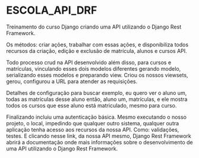 # ESCOLA_API_DRF

Treinamento do curso Django criando uma API utilizando o Django Rest Framework.

Os métodos: criar ações, trabalhar com essas ações, e disponibiliza todos recursos da criação, edição e exclusão de matrícula, alunos e cursos API.

Todo processo crud na API desenvolvido além disso, para cursos e matrículas, vinculando esses dois modelos diferentes gerando modelo, serializando esses modelos e preparando view.
Criou os nossos viewsets, gerou, configurou a URL para atender as requisições.

Detalhes de configuração para buscar exemplo, eu quero ver o aluno um, todas as matrículas desse aluno então, aluno um, matrículas, e ele mostra todos os cursos que esse aluno está matriculado, mesmo para curso.

Finalizando  incluiu uma autenticação básica. Mesmo executando o nosso projeto, o local, impedindo que qualquer outro sistema, qualquer outra aplicação tenha acesso aos recursos da nossa API.
Como: validações, testes. E clicando nesse link, da nossa API mesmo, Django Rest Framework abrirá a documentação  onde mais informações sobre o desenvolvimento de uma API utilizando o Django Rest Framework.

